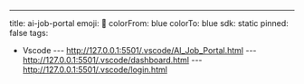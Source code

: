 ---
title: ai-job-portal
emoji: 🐳
colorFrom: blue
colorTo: blue
sdk: static
pinned: false
tags:
  - Vscode
---  http://127.0.0.1:5501/.vscode/AI_Job_Portal.html
---   http://127.0.0.1:5501/.vscode/dashboard.html
--- http://127.0.0.1:5501/.vscode/login.html
    
